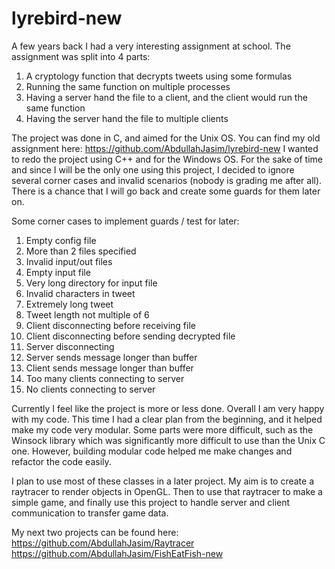 # lyrebird-new

A few years back I had a very interesting assignment at school. The assignment was split into 4 parts:
1. A cryptology function that decrypts tweets using some formulas
2. Running the same function on multiple processes
3. Having a server hand the file to a client, and the client would run the same function
4. Having the server hand the file to multiple clients

The project was done in C, and aimed for the Unix OS. You can find my old assignment here: https://github.com/AbdullahJasim/lyrebird-new
I wanted to redo the project using C++ and for the Windows OS. For the sake of time and since I will be the only one using this project, I decided to ignore several corner cases and invalid scenarios (nobody is grading me after all). There is a chance that I will go back and create some guards for them later on.

Some corner cases to implement guards / test for later:
1. Empty config file
2. More than 2 files specified
3. Invalid input/out files
4. Empty input file
5. Very long directory for input file
6. Invalid characters in tweet
7. Extremely long tweet
8. Tweet length not multiple of 6
9. Client disconnecting before receiving file
10. Client disconnecting before sending decrypted file
11. Server disconnecting
12. Server sends message longer than buffer
13. Client sends message longer than buffer
14. Too many clients connecting to server
15. No clients connecting to server

Currently I feel like the project is more or less done. Overall I am very happy with my code. This time I had a clear plan from the
beginning, and it helped make my code very modular. Some parts were more difficult, such as the Winsock library which was significantly 
more difficult to use than the Unix C one. However, building modular code helped me make changes and refactor the code easily.

I plan to use most of these classes in a later project. My aim is to create a raytracer to render objects in OpenGL. Then to use
that raytracer to make a simple game, and finally use this project to handle server and client communication to transfer game data.

My next two projects can be found here:
https://github.com/AbdullahJasim/Raytracer
https://github.com/AbdullahJasim/FishEatFish-new

